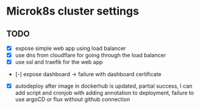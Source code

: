 # Microk8s cluster settings


## TODO
- [x] expose simple web app using load balancer
- [x] use dns from cloudflare for going through the load balancer
- [x] use ssl and traefik for the web app
- [-] expose dashboard -> failure with dashboard certificate
- [x] autodeploy after image in dockerhub is updated, partial success, I can add script and cronjob with adding annotation to deployment, failure to use argoCD or flux without github connection
